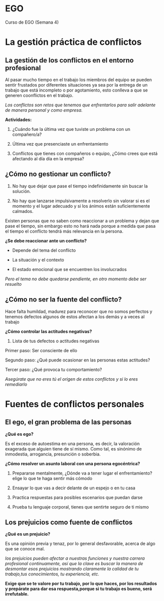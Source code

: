 # EGO
Curso de EGO (Semana 4)

# La gestión práctica de conflictos

## La gestión de los conflictos en el entorno profesional

Al pasar mucho tiempo en el trabajo los miembros del equipo se pueden sentir frustados por diferentes situaciones ya sea por la entrega de un trabajo que está incompleto o por agotamiento, esto conlleva a que se generen coonflictos en el trabajo.

*Los conflictos son retos que tenemos que enfrentarlos para salir adelante de manera personal y como empresa.*

**Actividades:**

1. ¿Cuándo fue la última vez que tuviste un problema con un compañero/a?

2. Última vez que presenciaste un enfrentamiento

3. Conflictos que tienes con compañeros o equipo, ¿Cómo crees que está afectando al día día en la empresa?

## ¿Cómo no gestionar un conflicto?

1. No hay que dejar que pase el tiempo indefinidamente sin buscar la solución.

2. No hay que lanzarse impulsivamente a resolverlo sin valorar si es el momento y el lugar adecuado y si los ánimos están suficientemente calmados.

Existen personas que no saben como reaccionar a un problema y dejan que pase el tiempo, sin embargo esto no hará nada porque a medida que pasa el tiempo el conflicto tendrá más relevancia en la persona.

**¿Se debe reaccionar ante un conflicto?**

* Depende del tema del conflicto

* La situación y el contexto

* El estado emocional que se encuentren los involucrados

*Pero el tema no debe quedarse pendiente, en otro momento debe ser resuelto*

## ¿Cómo no ser la fuente del conflicto?

Hace falta humildad, madurez para reconocer que no somos perfectos y tenemos defectos algunos de estos afectan a los demás y a veces al trabajo

**¿Cómo controlar las actitudes negativas?**

1. Lista de tus defectos o actitudes negativas

Primer paso: Ser consciente de ello

Segundo paso: ¿Qué puede ocasionar en las personas estas actitudes?

Tercer paso: ¿Qué provoca tu comportamiento?

*Asegúrate que no eres tú el origen de estos conflictos y si lo eres remediarlo*

# Fuentes de conflictos personales

## El ego, el gran problema de las personas

**¿Qué es ego?**

Es el exceso de autoestima en una persona, es decir, la valoración exagerada que alguien tiene de sí mismo. Como tal, es sinónimo de inmodestia, arrogancia, presunción o soberbia.

**¿Cómo resolver un asunto laboral con una persona egocéntrica?**

1. Prepararse mentalmente, ¿Dónde va a tener lugar el enfrentamiento? elige lo que te haga sentir más cómodo

2. Ensayar lo que vas a decir delante de un espejo o en tu casa

3. Practica respuestas para posibles escenarios que puedan darse

4. Prueba tu lenguaje corporal, tienes que sentirte seguro de ti mismo

##  Los prejuicios como fuente de conflictos

**¿Qué es un prejuicio?**

Es una opinión previa y tenaz, por lo general desfavorable, acerca de algo que se conoce mal.

*los prejuicios pueden afectar a nuestras funciones y nuestra carrera profesional continuamente, así que la clave es buscar la manera de desmontar esos prejuicios mostrando claramente la calidad de tu trabajo,tus conocimientos, tu experiencia, etc.*

**Exige que se te valore por tu trabajo, por lo que haces, por los resultados y prepárate para dar esa respuesta,porque si tu trabajo es bueno, será irrefutable.**









